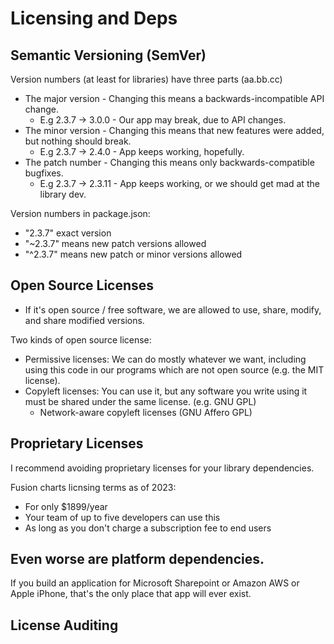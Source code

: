 
# Licensing and Deps

## Semantic Versioning (SemVer)

Version numbers (at least for libraries) have three parts (aa.bb.cc)

 - The major version - Changing this means a backwards-incompatible API change.
   - E.g 2.3.7 -> 3.0.0 - Our app may break, due to API changes.
 - The minor version - Changing this means that new features were added, but nothing should break.
   - E.g 2.3.7 -> 2.4.0 - App keeps working, hopefully.
 - The patch number - Changing this means only backwards-compatible bugfixes.
   - E.g 2.3.7 -> 2.3.11 - App keeps working, or we should get mad at the library dev.

Version numbers in package.json:

 - "2.3.7" exact version
 - "~2.3.7" means new patch versions allowed
 - "^2.3.7" means new patch or minor versions allowed


## Open Source Licenses

 - If it's open source / free software, we are allowed to use, share, modify, and share modified versions. 
 
Two kinds of open source license:

 - Permissive licenses: We can do mostly whatever we want, including using this code in our programs
   which are not open source (e.g. the MIT license).
 - Copyleft licenses: You can use it, but any software you write using it must be shared under the same
   license. (e.g. GNU GPL)
   - Network-aware copyleft licenses (GNU Affero GPL)

## Proprietary Licenses

I recommend avoiding proprietary licenses for your library dependencies.

Fusion charts licnsing terms as of 2023:

 - For only $1899/year
 - Your team of up to five developers can use this
 - As long as you don't charge a subscription fee to end users

## Even worse are platform dependencies.

If you build an application for Microsoft Sharepoint or Amazon AWS or Apple iPhone,
that's the only place that app will ever exist.


## License Auditing
